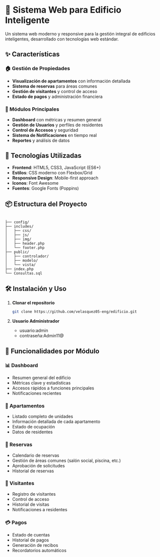 # 🏢 Sistema Web para Edificio Inteligente

Un sistema web moderno y responsive para la gestión integral de edificios inteligentes, desarrollado con tecnologías web estándar.

## ✨ Características

### 🏠 Gestión de Propiedades
- **Visualización de apartamentos** con información detallada
- **Sistema de reservas** para áreas comunes
- **Gestión de visitantes** y control de acceso
- **Estado de pagos** y administración financiera

### 🔐 Módulos Principales
- **Dashboard** con métricas y resumen general
- **Gestión de Usuarios** y perfiles de residentes
- **Control de Accesos** y seguridad
- **Sistema de Notificaciones** en tiempo real
- **Reportes** y análisis de datos

## 🚀 Tecnologías Utilizadas

- **Frontend**: HTML5, CSS3, JavaScript (ES6+)
- **Estilos**: CSS moderno con Flexbox/Grid
- **Responsive Design**: Mobile-first approach
- **Iconos**: Font Awesome
- **Fuentes**: Google Fonts (Poppins)

## 📦 Estructura del Proyecto

```

├── config/
├── includes/
│   ├── css/
│   ├── js/
│   ├── img/
│   ├── header.php
│   └── footer.php
├── public/
│   ├── controlador/
│   ├── modelo/
│   └── vista/
├── index.php
└── Consultas.sql
```

## 🛠️ Instalación y Uso

1. **Clonar el repositorio**
   ```bash
   git clone https://github.com/velasquez05-eng/edificio.git
   ```

2. **Usuario Administrador**
   - usuario:admin
   - contraseña:Admin11@

## 🎯 Funcionalidades por Módulo

### 📊 Dashboard
- Resumen general del edificio
- Métricas clave y estadísticas
- Accesos rápidos a funciones principales
- Notificaciones recientes

### 🏢 Apartamentos
- Listado completo de unidades
- Información detallada de cada apartamento
- Estado de ocupación
- Datos de residentes

### 📅 Reservas
- Calendario de reservas
- Gestión de áreas comunes (salón social, piscina, etc.)
- Aprobación de solicitudes
- Historial de reservas

### 👥 Visitantes
- Registro de visitantes
- Control de acceso
- Historial de visitas
- Notificaciones a residentes

### 💳 Pagos
- Estado de cuentas
- Historial de pagos
- Generación de recibos
- Recordatorios automáticos

